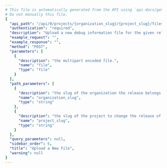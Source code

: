 ```yaml
---
# This file is automatically generated from the API using `api-docs/generate.py`
# Do not manually this file.
{
  "api_path": "/api/0/projects/{organization_slug}/{project_slug}/files/dsyms/", 
  "authentication": "required", 
  "description": "Upload a new debug information file for the given release.\n\nUnlike other API requests, files must be uploaded using the\ntraditional multipart/form-data content-type.\n\nThe file uploaded is a zip archive of a Apple .dSYM folder which\ncontains the individual debug images.  Uploading through this endpoint\nwill create different files for the contained images.", 
  "example_request": "", 
  "example_response": "", 
  "method": "POST", 
  "parameters": [
    {
      "description": "the multipart encoded file.", 
      "name": "file", 
      "type": "file"
    }
  ], 
  "path_parameters": [
    {
      "description": "the slug of the organization the release belongs to.", 
      "name": "organization_slug", 
      "type": "string"
    }, 
    {
      "description": "the slug of the project to change the release of.", 
      "name": "project_slug", 
      "type": "string"
    }
  ], 
  "query_parameters": null, 
  "sidebar_order": 6, 
  "title": "Upload a New File", 
  "warning": null
}
---
```

